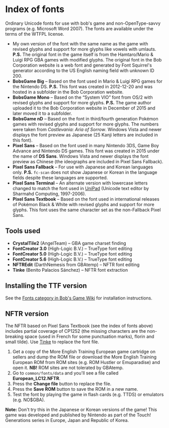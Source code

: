 ﻿# Index of fonts
Ordinary Unicode fonts for use with bob's game and non-OpenType-savvy programs (e.g. Microsoft Word 2007). The fonts are available under the terms of the WTFPL license.
* My own version of the font with the same name as the game with revised glyphs and support for more glyphs like vowels with umlauts. **P.S.** The original font in the game itself is from the Hamtaro/Mario & Luigi RPG GBA games with modified glyphs. The original font in the Bob Corporation website is a web font and generated by Font Squirrel's generator according to the US English naming field with unknown ID 200.
* **BobsGame Big** – Based on the font used in Mario & Luigi RPG games for the Nintendo DS. **P.S.** This font was created in 2012-12-20 and was hosted in a subfolder in the Bob Corporation website.
* **BobsGame Mono** – Based on the “System VIO” font from OS/2 with revised glyphs and support for more glyphs. **P.S.** The game author uploaded it to the Bob Corporation website in December of 2015 and later moved it to a subfolder.
* **BobsGame nD** – Based on the font in third/fourth generation Pokémon games with revised glyphs and support for more glyphs. The numbers were taken from *Castlevania: Aria of Sorrow*. Windows Vista and newer displays the font preview as Japanese (25 Kanji letters are included in this font).
* **Pixel Sans** – Based on the font used in many Nintendo 3DS, Game Boy Advance and Nintendo DS games. This font was created in 2015 under the name of **DS Sans**. Windows Vista and newer displays the font preview as Chinese (the ideographs are included in Pixel Sans Fallback).
* **Pixel Sans Fallback** – For use with Japanese and Korean languages only. **P.S.** `fc-scan` does not show Japanese or Korean in the language fields despite these languages are supported.
* **Pixel Sans Terminal** – An alternate version with lowercase letters changed to match the font used in [UniPad](http://www.unipad.org/) (Unicode text editor by Sharmahd Computing, 1997-2006).
* **Pixel Sans Textbook** – Based on the font used in international releases of Pokémon Black & White with revised glyphs and support for more glyphs. This font uses the same character set as the non-Fallback Pixel Sans.

## Tools used
* **CrystalTile2** (AngelTeam) – GBA game charset finding
* **FontCreator 3.0** (High-Logic B.V.) – TrueType font editing
* **FontCreator 5.0** (High-Logic B.V.) – TrueType font editing
* **FontCreator 5.6** (High-Logic B.V.) – TrueType font editing
* **NFTREdit** (DarthNemesis from GBAtemp) – NFTR font editing
* **Tinke** (Benito Palacios Sánchez) – NFTR font extraction

## Installing the TTF version
See the [Fonts category in Bob's Game Wiki](https://bobsgame.fandom.com/wiki/Category:Fonts) for installation instructions.

## NFTR version
The NFTR based on Pixel Sans Textbook (see the index of fonts above) includes partial coverage of CP1252 (the missing characters are the non-breaking space (used in French for some punctuation marks), florin and small tilde). Use [Tinke](https://github.com/pleonex/tinke) to replace the font file.
1. Get a copy of the More English Training European game cartridge on sellers and dump the ROM file or download the More English Training European ROM from ROM sites (e.g. ROM Hustler or Emuparadise) and open it. **NB!** ROM sites are not tolerated by GBAtemp.
2. Go to `common/fonts/data` and you'll see a file called **European_LC12.NFTR**.
3. Press the **Change file** button to replace the file.
4. Press the **Save ROM** button to save the ROM in a new name.
5. Test the font by playing the game in flash cards (e.g. TTDS) or emulators (e.g. NO$GBA).

**Note:** Don't try this in the Japanese or Korean versions of the game! This game was developed and published by Nintendo as part of the Touch! Generations series in Europe, Japan and Republic of Korea.
